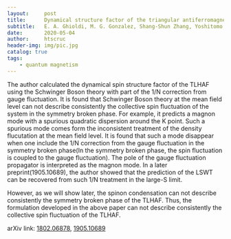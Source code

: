 ```yaml
---
layout:     post
title:      Dynamical structure factor of the triangular antiferromagnet: the Schwinger boson theory beyond the mean field approach
subtitle:   E. A. Ghioldi, M. G. Gonzalez, Shang-Shun Zhang, Yoshitomo Kamiya, L. O. Manuel, A. E. Trumper and C. D. Batista
date:       2020-05-04
author:     htscruc
header-img: img/pic.jpg
catalog: true
tags:
    - quantum magnetism
---
```


The author calculated the dynamical spin structure factor of the TLHAF using the Schwinger Boson theory with part of the 1/N correction from gauge fluctuation. It is found that Schwinger Boson theory at the mean field level can not describe consistently the collective spin fluctuation of the system in the symmetry broken phase. For example, it predicts a magnon mode with a spurious quadratic dispersion around the K point. Such a spurious mode comes form the inconsistent treatment of the density flucutation at the mean field level. It is found that such a mode disappear when one include the 1/N correction from the gauge fluctuation in the symmetry broken phase(In the symmetry broken phase, the spin fluctuation is coupled to the gauge fluctuation). The pole of the gauge fluctuation propagator is interpreted as the magnon mode. In a later preprint(1905.10689), the author showed that the prediction of the LSWT can be recovered from such 1/N treatment in the large-S limit. 

However, as we will show later, the spinon condensation can not describe consistently the symmetry broken phase of the TLHAF. Thus, the formulation developed in the above paper can not describe consistently the collective spin fluctuation of the TLHAF. 

arXiv link: [1802.06878](https://arxiv.org/abs/1802.06878v4), [1905.10689](https://arxiv.org/abs/1905.10689v3)




